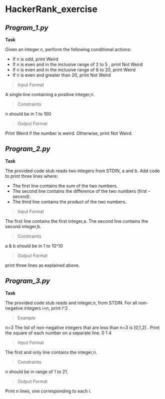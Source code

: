 # HackerRank_exercise

## ***Program_1.py***

  **Task**
    
   Given an integer n, perform the following conditional actions:

- If n is odd, print Weird
- If n is even and in the inclusive range of 2 to 5 , print Not Weird
- If n is even and in the inclusive range of 6 to 20, print Weird
- If n is even and greater than 20, print Not Weird

>Input Format

A single line containing a positive integer,n.

>Constraints

n should be in 1 to 100

>Output Format

Print Weird if the number is weird. Otherwise, print Not Weird.


## ***Program_2.py***

  **Task**
  
  The provided code stub reads two integers from STDIN, a and b. Add code to print three lines where:

- The first line contains the sum of the two numbers.
- The second line contains the difference of the two numbers (first - second).
- The third line contains the product of the two numbers.

>Input Format

The first line contains the first integer,a.
The second line contains the second integer,b.

>Constraints

a & b should be in 1 to 10^10

>Output Format

print three lines as explained above.


## ***Program_3.py***

  **Task**
  
  The provided code stub reads and integer,n, from STDIN. For all non-negative integers i<n, print i^2 .
  
>Example

n=3
The list of non-negative integers that are less than n=3  is [0,1,2] . Print the square of each number on a separate line.
       0
       1
       4
       
>Input Format

The first and only line contains the integer,n.

>Constraints

n should be in range of 1 to 21.

>Output Format

Print n lines, one corresponding to each i.


